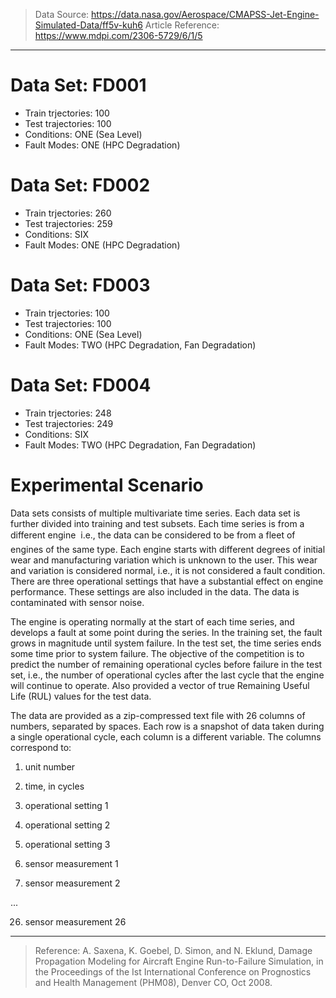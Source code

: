 > Data Source: https://data.nasa.gov/Aerospace/CMAPSS-Jet-Engine-Simulated-Data/ff5v-kuh6
> Article Reference: https://www.mdpi.com/2306-5729/6/1/5
---

# Data Set: FD001
- Train trjectories: 100
- Test trajectories: 100
- Conditions: ONE (Sea Level)
- Fault Modes: ONE (HPC Degradation)

# Data Set: FD002
- Train trjectories: 260
- Test trajectories: 259
- Conditions: SIX 
- Fault Modes: ONE (HPC Degradation)

# Data Set: FD003
- Train trjectories: 100
- Test trajectories: 100
- Conditions: ONE (Sea Level)
- Fault Modes: TWO (HPC Degradation, Fan Degradation)

# Data Set: FD004
- Train trjectories: 248
- Test trajectories: 249
- Conditions: SIX 
- Fault Modes: TWO (HPC Degradation, Fan Degradation)



# Experimental Scenario

Data sets consists of multiple multivariate time series. Each data set is further divided into training and test subsets. Each time series is from a different engine  i.e., the data can be considered to be from a fleet of engines of the same type. Each engine starts with different degrees of initial wear and manufacturing variation which is unknown to the user. This wear and variation is considered normal, i.e., it is not considered a fault condition. There are three operational settings that have a substantial effect on engine performance. These settings are also included in the data. The data is contaminated with sensor noise.

The engine is operating normally at the start of each time series, and develops a fault at some point during the series. In the training set, the fault grows in magnitude until system failure. In the test set, the time series ends some time prior to system failure. The objective of the competition is to predict the number of remaining operational cycles before failure in the test set, i.e., the number of operational cycles after the last cycle that the engine will continue to operate. Also provided a vector of true Remaining Useful Life (RUL) values for the test data.

The data are provided as a zip-compressed text file with 26 columns of numbers, separated by spaces. Each row is a snapshot of data taken during a single operational cycle, each column is a different variable. The columns correspond to:

1.	unit number

2.	time, in cycles

3.	operational setting 1

4.	operational setting 2

5.	operational setting 3

6.	sensor measurement  1

7.	sensor measurement  2

...

26.	sensor measurement  26

---

> Reference: A. Saxena, K. Goebel, D. Simon, and N. Eklund, Damage Propagation Modeling for Aircraft Engine Run-to-Failure Simulation, in the Proceedings of the Ist International Conference on Prognostics and Health Management (PHM08), Denver CO, Oct 2008.

